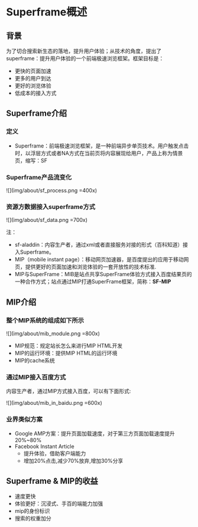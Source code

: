 # Superframe概述

## 背景
	
为了切合搜索新生态的落地，提升用户体验；从技术的角度，提出了superframe：提升用户体验的一个前端极速浏览框架。框架目标是：

* 更快的页面加速
* 更多的用户到达
* 更好的浏览体验
* 低成本的接入方式

## Superframe介绍
### 定义
* Superframe：前端极速浏览框架，是一种前端异步单页技术。用户触发点击时，以浮层方式或者NA方式在当前页将内容展现给用户，产品上称为情景页，缩写：SF


### Superframe产品流变化

![](img/about/sf_process.png =400x)

### 资源方数据接入superframe方式

![](img/about/sf_data.png =700x)


注：

* sf-aladdin：内容生产者，通过xml或者直接服务对接的形式（百科知道）接入Superframe。
* MIP（mobile instant page）：移动网页加速器，是百度提出的应用于移动网页，提供更好的页面加速和浏览体验的一套开放性的技术标准.
* MIP与SuperFrame：MIB是站点共享SuperFrame体验方式接入百度结果页的一种合作方式；站点通过MIP打通SuperFrame框架，简称：**SF-MIP**

## MIP介绍

### 整个MIP系统的组成如下所示

![](img/about/mib_module.png =800x)

* MIP规范：规定站长怎么来进行MIP HTML开发
* MIP的运行环境：提供MIP HTML的运行环境
* MIP的cache系统

### 通过MIP接入百度方式
内容生产者，通过MIP方式接入百度，可以有下面形式:

![](img/about/mib_in_baidu.png =600x)

### 业界类似方案

* Google AMP方案：提升页面加载速度，对于第三方页面加载速度提升20%~80%
* Facebook Instant Article
	* 提升体验，借助客户端能力
	* 增加20%点击,减少70%放弃,增加30%分享 

## Superframe & MIP的收益
* 速度更快
* 体验更好：沉浸式、手百的端能力加强
* mip的身份标识
* 搜索的权重加分



